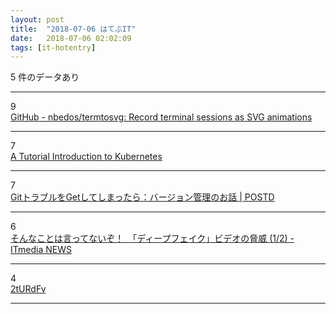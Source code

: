 ```yaml
---
layout: post
title:  "2018-07-06 はてぶIT"
date:   2018-07-06 02:02:09
tags: [it-hotentry]
---
```

5 件のデータあり

<hr><div class="row">
<div class="col-1"><span class="badge badge-pill badge-success h2">9</span></div>
<div class="col-11"><a href='https://github.com/nbedos/termtosvg' target='_blank'>GitHub - nbedos/termtosvg: Record terminal sessions as SVG animations</a></div>
</div>
<hr>
<div class="row">
<div class="col-1"><span class="badge badge-pill badge-success h2">7</span></div>
<div class="col-11"><a href='http://okigiveup.net/a-tutorial-introduction-to-kubernetes/' target='_blank'>A Tutorial Introduction to Kubernetes</a></div>
</div>
<hr>
<div class="row">
<div class="col-1"><span class="badge badge-pill badge-success h2">7</span></div>
<div class="col-11"><a href='https://postd.cc/when-you-git-in-trouble-a-version-control-story/' target='_blank'>GitトラブルをGetしてしまったら：バージョン管理のお話 | POSTD</a></div>
</div>
<hr>
<div class="row">
<div class="col-1"><span class="badge badge-pill badge-success h2">6</span></div>
<div class="col-11"><a href='http://www.itmedia.co.jp/news/articles/1807/05/news097.html' target='_blank'>そんなことは言ってないぞ！　「ディープフェイク」ビデオの脅威 (1/2) - ITmedia NEWS</a></div>
</div>
<hr>
<div class="row">
<div class="col-1"><span class="badge badge-pill badge-success h2">4</span></div>
<div class="col-11"><a href='https://ift.tt/2tURdFv' target='_blank'>2tURdFv</a></div>
</div>
<hr>

